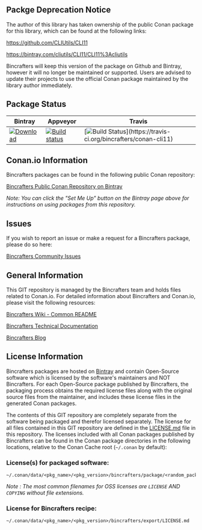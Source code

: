## Packge Deprecation Notice

The author of this library has taken ownership of the public Conan package for this library, which can be found at the following links:  

https://github.com/CLIUtils/CLI11

https://bintray.com/cliutils/CLI11/CLI11%3Acliutils

Bincrafters will keep this version of the package on Github and Bintray, however it will no longer be maintained or supported.
Users are advised to update their projects to use the official Conan package maintained by the library author immediately.
## Package Status

| Bintray | Appveyor | Travis |
|---------|-----------|--------|
|[![Download](https://api.bintray.com/packages/bincrafters/public-conan/cli11%3Abincrafters/images/download.svg)](https://bintray.com/bincrafters/public-conan/cli11%3Abincrafters/_latestVersion)|[![Build status](https://ci.appveyor.com/api/projects/status/github/bincrafters/conan-cli11?svg=true)](https://ci.appveyor.com/project/BinCrafters/conan-cli11)|[![Build Status](https://travis-ci.org/bincrafters/conan-cli11.svg?)](https://travis-ci.org/bincrafters/conan-cli11)|

## Conan.io Information

Bincrafters packages can be found in the following public Conan repository:

[Bincrafters Public Conan Repository on Bintray](https://bintray.com/bincrafters/public-conan)

*Note: You can click the "Set Me Up" button on the Bintray page above for instructions on using packages from this repository.*

## Issues

If you wish to report an issue or make a request for a Bincrafters package, please do so here:  

[Bincrafters Community Issues](https://github.com/bincrafters/community/issues)

## General Information

This GIT repository is managed by the Bincrafters team and holds files related to Conan.io.  For detailed information about Bincrafters and Conan.io, please visit the following resources:

[Bincrafters Wiki - Common README](https://github.com/bincrafters/community/wiki/Common-README.md)

[Bincrafters Technical Documentation](http://bincrafters.readthedocs.io/en/latest/)

[Bincrafters Blog](https://bincrafters.github.io)

## License Information

Bincrafters packages are hosted on [Bintray](https://bintray.com) and contain Open-Source software which is licensed by the software's maintainers and NOT Bincrafters.  For each Open-Source package published by Bincrafters, the packaging process obtains the required license files along with the original source files from the maintainer, and includes these license files in the generated Conan packages.  

The contents of this GIT repository are completely separate from the software being packaged and therefor licensed separately.  The license for all files contained in this GIT repository are defined in the [LICENSE.md](LICENSE.md) file in this repository.  The licenses included with all Conan packages published by Bincrafters can be found in the Conan package directories in the following locations, relative to the Conan Cache root (`~/.conan` by default):

### License(s) for packaged software:

    ~/.conan/data/<pkg_name>/<pkg_version>/bincrafters/package/<random_package_id>/license/<LICENSE_FILES_HERE>

*Note :   The most common filenames for OSS licenses are `LICENSE` AND `COPYING` without file extensions.*

### License for Bincrafters recipe:

    ~/.conan/data/<pkg_name>/<pkg_version>/bincrafters/export/LICENSE.md

